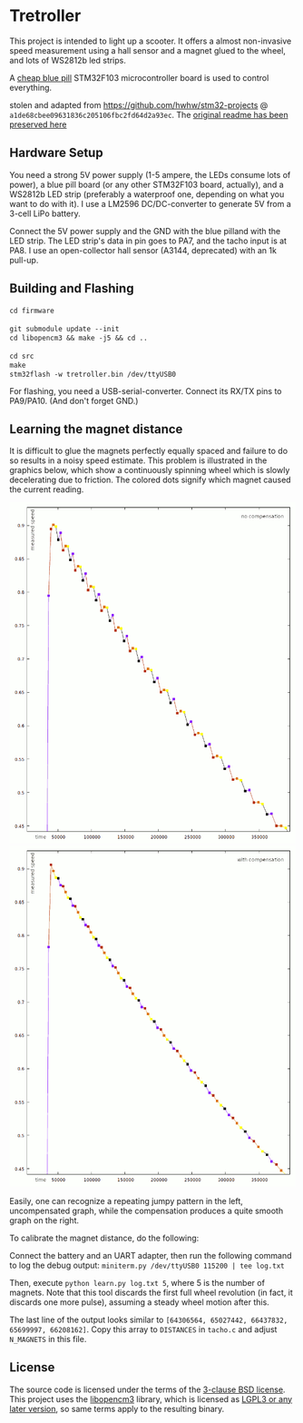 Tretroller
==========

This project is intended to light up a scooter. It offers a almost non-invasive
speed measurement using a hall sensor and a magnet glued to the wheel,
and lots of WS2812b led strips.

A [cheap blue pill](https://hackaday.com/2017/03/30/the-2-32-bit-arduino-with-debugging/)
STM32F103 microcontroller board is used to control everything.

stolen and adapted from https://github.com/hwhw/stm32-projects @ `a1de68cbee09631836c205106fbc2fd64d2a93ec`.
The [original readme has been preserved here](firmware/readme_orig.md)


Hardware Setup
--------------

You need a strong 5V power supply (1-5 ampere, the LEDs consume lots of power), a
blue pill board (or any other STM32F103 board, actually), and a WS2812b LED strip
(preferably a waterproof one, depending on what you want to do with it).
I use a LM2596 DC/DC-converter to generate 5V from a 3-cell LiPo battery.

Connect the 5V power supply and the GND with the blue pilland with the LED strip.
The LED strip's data in pin goes to PA7, and the tacho input is at PA8.
I use an open-collector hall sensor (A3144, deprecated) with an 1k pull-up.


Building and Flashing
---------------------

```
cd firmware

git submodule update --init
cd libopencm3 && make -j5 && cd ..

cd src
make
stm32flash -w tretroller.bin /dev/ttyUSB0
```

For flashing, you need a USB-serial-converter. Connect its RX/TX pins to PA9/PA10.
(And don't forget GND.)


Learning the magnet distance
----------------------------

It is difficult to glue the magnets perfectly equally spaced and failure to do so
results in a noisy speed estimate. This problem is illustrated in the graphics below,
which show a continuously spinning wheel which is slowly decelerating due to friction.
The colored dots signify which magnet caused the current reading.

![uncompensated](img/uncompensated.png) ![compensated](img/compensated.png)

Easily, one can recognize a repeating jumpy pattern in the left, uncompensated graph,
while the compensation produces a quite smooth graph on the right.

To calibrate the magnet distance, do the following:

Connect the battery and an UART adapter, then run the following command to log the
debug output: `miniterm.py /dev/ttyUSB0 115200 | tee log.txt`

Then, execute `python learn.py log.txt 5`, where 5 is the number of magnets. Note that
this tool discards the first full wheel revolution (in fact, it discards one more pulse),
assuming a steady wheel motion after this.

The last line of the output looks similar to `[64306564, 65027442, 66437832, 65699997, 66208162]`.
Copy this array to `DISTANCES` in `tacho.c` and adjust `N_MAGNETS` in this file.

License
-------

The source code is licensed under the terms of the
[3-clause BSD license](https://opensource.org/licenses/BSD-3-Clause).
This project uses the [libopencm3](https://libopencm3.org/) library, which is
licensed as [LGPL3 or any later version](https://www.gnu.org/licenses/lgpl-3.0.en.html),
so same terms apply to the resulting binary.
